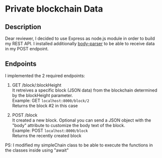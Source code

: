 # Private blockchain Data

## Description
Dear reviewer, I decided to use Express as node.js module in order to build my REST API.
I installed additionally [body-parser](https://www.npmjs.com/package/body-parser) to be able to receive data in my POST endpoint.

## Endpoints
I implemented the 2 required endpoints:
1. GET /block/:blockHeight  
   It retreives a specific block (JSON data) from the blockchain determined by the blockHeight parameter.  
   Example: GET ```localhost:8000/block/2```  
   Returns the block #2 in this case  

2. POST /block  
   It created a new block. Optional you can send a JSON object with the "body" attribute to customize the body text of the block.  
   Example: POST ```localhost:8000/block```  
   Returns the recently created block  

PS: I modified my simpleChain class to be able to execute the functions in the classes inside using "await"
